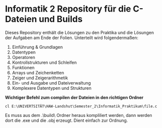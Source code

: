# Informatik 2 Repository für die C-Dateien und Builds

Dieses Repository enthält die Lösungen zu den Praktika und die Lösungen der Aufgaben am Ende der Folien. Unterteilt wird folgendermaßen:

1. Einführung & Grundlagen
2. Datentypen
3. Operatoren
4. Kontrollstrukturen und Schleifen
5. Funktionen
6. Arrays und Zeichenketten
7. Zeiger und Zeigerarithmetik
8. Ein- und Ausgabe und Dateiverwaltung
9. Komplexere Datentypen und Strukturen

**Wichtiger Befehl zum compilen der Dateien in den richtigen Ordner**

    cl E:\UNIVERTSITÄT\HAW-Landshut\Semester_2\Informatik_Praktikum\file.c

Es muss aus dem .\build\ Ordner heraus kompliliert werden, dann werden dort die .exe und die .obj erzeugt. Dient einfach zur Ordnung.
